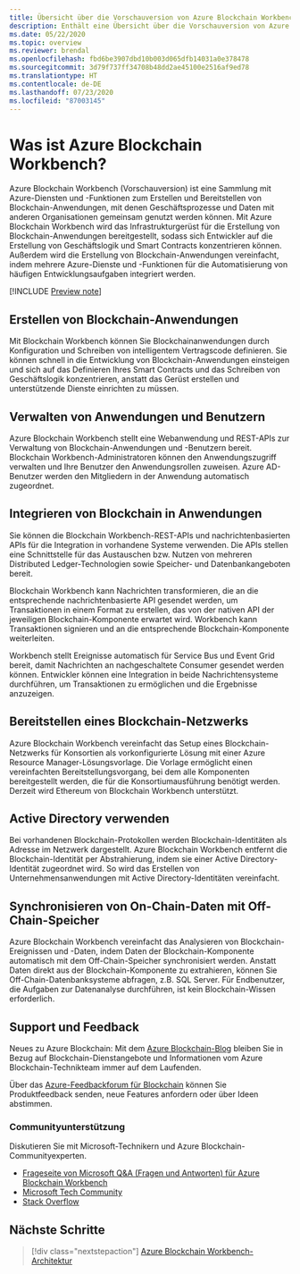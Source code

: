 ```yaml
---
title: Übersicht über die Vorschauversion von Azure Blockchain Workbench
description: Enthält eine Übersicht über die Vorschauversion von Azure Blockchain Workbench und die zugehörigen Funktionen.
ms.date: 05/22/2020
ms.topic: overview
ms.reviewer: brendal
ms.openlocfilehash: fbd6be3907dbd10b003d065dfb14031a0e378478
ms.sourcegitcommit: 3d79f737ff34708b48dd2ae45100e2516af9ed78
ms.translationtype: HT
ms.contentlocale: de-DE
ms.lasthandoff: 07/23/2020
ms.locfileid: "87003145"
---
```

# <a name="what-is-azure-blockchain-workbench"></a>Was ist Azure Blockchain Workbench?

Azure Blockchain Workbench (Vorschauversion) ist eine Sammlung mit Azure-Diensten und -Funktionen zum Erstellen und Bereitstellen von Blockchain-Anwendungen, mit denen Geschäftsprozesse und Daten mit anderen Organisationen gemeinsam genutzt werden können. Mit Azure Blockchain Workbench wird das Infrastrukturgerüst für die Erstellung von Blockchain-Anwendungen bereitgestellt, sodass sich Entwickler auf die Erstellung von Geschäftslogik und Smart Contracts konzentrieren können. Außerdem wird die Erstellung von Blockchain-Anwendungen vereinfacht, indem mehrere Azure-Dienste und -Funktionen für die Automatisierung von häufigen Entwicklungsaufgaben integriert werden.

[!INCLUDE [Preview note](./includes/preview.md)]

## <a name="create-blockchain-applications"></a>Erstellen von Blockchain-Anwendungen

Mit Blockchain Workbench können Sie Blockchainanwendungen durch Konfiguration und Schreiben von intelligentem Vertragscode definieren. Sie können schnell in die Entwicklung von Blockchain-Anwendungen einsteigen und sich auf das Definieren Ihres Smart Contracts und das Schreiben von Geschäftslogik konzentrieren, anstatt das Gerüst erstellen und unterstützende Dienste einrichten zu müssen.

## <a name="manage-applications-and-users"></a>Verwalten von Anwendungen und Benutzern

Azure Blockchain Workbench stellt eine Webanwendung und REST-APIs zur Verwaltung von Blockchain-Anwendungen und -Benutzern bereit. Blockchain Workbench-Administratoren können den Anwendungszugriff verwalten und Ihre Benutzer den Anwendungsrollen zuweisen. Azure AD-Benutzer werden den Mitgliedern in der Anwendung automatisch zugeordnet.

## <a name="integrate-blockchain-with-applications"></a>Integrieren von Blockchain in Anwendungen

Sie können die Blockchain Workbench-REST-APIs und nachrichtenbasierten APIs für die Integration in vorhandene Systeme verwenden. Die APIs stellen eine Schnittstelle für das Austauschen bzw. Nutzen von mehreren Distributed Ledger-Technologien sowie Speicher- und Datenbankangeboten bereit.

Blockchain Workbench kann Nachrichten transformieren, die an die entsprechende nachrichtenbasierte API gesendet werden, um Transaktionen in einem Format zu erstellen, das von der nativen API der jeweiligen Blockchain-Komponente erwartet wird.  Workbench kann Transaktionen signieren und an die entsprechende Blockchain-Komponente weiterleiten. 

Workbench stellt Ereignisse automatisch für Service Bus und Event Grid bereit, damit Nachrichten an nachgeschaltete Consumer gesendet werden können. Entwickler können eine Integration in beide Nachrichtensysteme durchführen, um Transaktionen zu ermöglichen und die Ergebnisse anzuzeigen.

## <a name="deploy-a-blockchain-network"></a>Bereitstellen eines Blockchain-Netzwerks

Azure Blockchain Workbench vereinfacht das Setup eines Blockchain-Netzwerks für Konsortien als vorkonfigurierte Lösung mit einer Azure Resource Manager-Lösungsvorlage. Die Vorlage ermöglicht einen vereinfachten Bereitstellungsvorgang, bei dem alle Komponenten bereitgestellt werden, die für die Konsortiumausführung benötigt werden. Derzeit wird Ethereum von Blockchain Workbench unterstützt.

## <a name="use-active-directory"></a>Active Directory verwenden

Bei vorhandenen Blockchain-Protokollen werden Blockchain-Identitäten als Adresse im Netzwerk dargestellt. Azure Blockchain Workbench entfernt die Blockchain-Identität per Abstrahierung, indem sie einer Active Directory-Identität zugeordnet wird. So wird das Erstellen von Unternehmensanwendungen mit Active Directory-Identitäten vereinfacht.

## <a name="synchronize-on-chain-data-with-off-chain-storage"></a>Synchronisieren von On-Chain-Daten mit Off-Chain-Speicher

Azure Blockchain Workbench vereinfacht das Analysieren von Blockchain-Ereignissen und -Daten, indem Daten der Blockchain-Komponente automatisch mit dem Off-Chain-Speicher synchronisiert werden. Anstatt Daten direkt aus der Blockchain-Komponente zu extrahieren, können Sie Off-Chain-Datenbanksysteme abfragen, z.B. SQL Server. Für Endbenutzer, die Aufgaben zur Datenanalyse durchführen, ist kein Blockchain-Wissen erforderlich.

## <a name="support-and-feedback"></a>Support und Feedback

Neues zu Azure Blockchain: Mit dem [Azure Blockchain-Blog](https://azure.microsoft.com/blog/topics/blockchain/) bleiben Sie in Bezug auf Blockchain-Dienstangebote und Informationen vom Azure Blockchain-Technikteam immer auf dem Laufenden.

Über das [Azure-Feedbackforum für Blockchain](https://aka.ms/blockchainuservoice) können Sie Produktfeedback senden, neue Features anfordern oder über Ideen abstimmen.

### <a name="community-support"></a>Communityunterstützung

Diskutieren Sie mit Microsoft-Technikern und Azure Blockchain-Communityexperten.

* [Frageseite von Microsoft Q&A (Fragen und Antworten) für Azure Blockchain Workbench](/answers/topics/azure-blockchain-workbench.html)
* [Microsoft Tech Community](https://techcommunity.microsoft.com/t5/Blockchain/bd-p/AzureBlockchain)
* [Stack Overflow](https://stackoverflow.com/questions/tagged/azure-blockchain-workbench)

## <a name="next-steps"></a>Nächste Schritte

> [!div class="nextstepaction"]
> [Azure Blockchain Workbench-Architektur](architecture.md)
